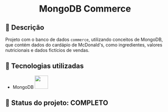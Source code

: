 <h1 align="center">MongoDB Commerce</h1>

## :memo: Descrição
Projeto com o banco de dados `commerce`, utilizando conceitos de MongoDB, que contém dados do cardápio de McDonald's, como ingredientes, valores nutricionais e dados fictícios de vendas.

## :wrench: Tecnologias utilizadas
* MongoDB <img height ="42px" src="https://cdn.jsdelivr.net/gh/devicons/devicon/icons/mongodb/mongodb-original-wordmark.svg" />
          
## :dart: Status do projeto: COMPLETO
